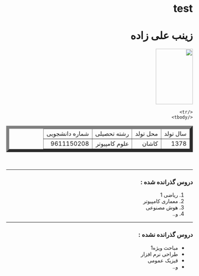 # test
<!doctype html>
<html lang="fa">
<head>
    <meta   charset="UTF-8">
    <title>
        معرفی
    </title>
</head>
<body  dir="rtl">
<h1> زینب علی زاده</h1>
 <img src="pic/1.jpg" width="100" height="150" alt="">

<table  border="8px">
    <thead>
        <td > سال تولد </td>
        <td> محل تولد </td>
        <td> رشته تحصیلی</td>
        <td> شماره دانشجویی</td>
    </thead>
    <tbody>
    <tr>
        <td>1378</td>
        <td>کاشان</td>
        <td> علوم کامپیوتر</td>
        <td>9611150208</td>

    </tr>
    </tbody>
</table>
<br>
<hr>
<h3 > دروس گذرانده شده :</h3>
    <ol>
        <li> ریاضی 1</li>
        <li> معماری کامپیوتر</li>
        <li> هوش مصنوعی</li>
        <li>و..</li>
    </ol>
<hr>
<h3> دروس گذرانده نشده :</h3>
<ul>
    <li>مباحث ویژه1</li>
    <li> طراحی نرم افزار</li>
    <li>قیزیک عمومی</li>
    <li>و..</li>
</ul>


</body>
</html>
